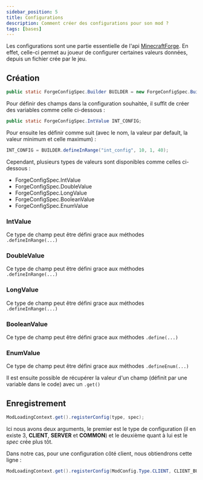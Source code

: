 ```yaml
---
sidebar_position: 5
title: Configurations
description: Comment créer des configurations pour son mod ?
tags: [bases]
---
```


Les configurations sont une partie essentielle de l'api [MinecraftForge](http://minecraftforge.net/). En effet, celle-ci permet au joueur de configurer certaines valeurs données, depuis un fichier crée par le jeu.

## Création

```java
public static ForgeConfigSpec.Builder BUILDER = new ForgeConfigSpec.Builder();
```

Pour définir des champs dans la configuration souhaitée, il suffit de créer des variables comme celle ci-dessous :

```java
public static ForgeConfigSpec.IntValue INT_CONFIG;
```

Pour ensuite les définir comme suit (avec le nom, la valeur par default, la valeur minimum et celle maximum) :

```java
INT_CONFIG = BUILDER.defineInRange("int_config", 10, 1, 40);
```

Cependant, plusieurs types de valeurs sont disponibles comme celles ci-dessous : 

- ForgeConfigSpec.IntValue
- ForgeConfigSpec.DoubleValue
- ForgeConfigSpec.LongValue
- ForgeConfigSpec.BooleanValue
- ForgeConfigSpec.EnumValue

### IntValue

Ce type de champ peut être défini grace aux méthodes `.defineInRange(...)`

### DoubleValue

Ce type de champ peut être défini grace aux méthodes `.defineInRange(...)`

### LongValue

Ce type de champ peut être défini grace aux méthodes `.defineInRange(...)`

### BooleanValue

Ce type de champ peut être défini grace aux méthodes `.define(...)`

### EnumValue

Ce type de champ peut être défini grace aux méthodes `.defineEnum(...)`

Il est ensuite possible de récupérer la valeur d'un champ (définit par une variable dans le code) avec un `.get()`

## Enregistrement

```java
ModLoadingContext.get().registerConfig(type, spec);
```

Ici nous avons deux arguments, le premier est le type de configuration (il en existe 3, **CLIENT**, **SERVER** et **COMMON**) et le deuxième quant à lui est le _spec_ crée plus tôt.

Dans notre cas, pour une configuration côté client, nous obtiendrons cette ligne :

```java
ModLoadingContext.get().registerConfig(ModConfig.Type.CLIENT, CLIENT_BUILDER.build());
```